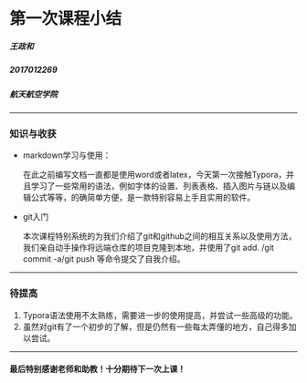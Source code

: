 # 第一次课程小结

##### 王政和

##### 2017012269

##### 航天航空学院

***

### 知识与收获

* markdown学习与使用：

  ​		在此之前编写文档一直都是使用word或者latex，今天第一次接触Typora，并且学习了一些常用的语法，例如字体的设置、列表表格、插入图片与链以及编辑公式等等，的确简单方便，是一款特别容易上手且实用的软件。

* git入门

  ​		本次课程特别系统的为我们介绍了git和github之间的相互关系以及使用方法，我们亲自动手操作将远端仓库的项目克隆到本地，并使用了git add. /git commit -a/git push 等命令提交了自我介绍。

***

### 待提高

1. Typora语法使用不太熟练，需要进一步的使用提高，并尝试一些高级的功能。
2. 虽然对git有了一个初步的了解，但是仍然有一些每太弄懂的地方，自己得多加以尝试。

***

#### 最后特别感谢老师和助教！十分期待下一次上课！











